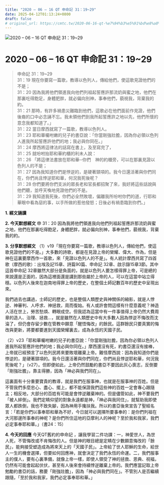 ```yaml
---
title: "2020 – 06 – 16 QT 申命記 31：19~29"
date: 2025-04-12T01:13:24+0800
draft: false
# original_url: https://cmtc.tw/2020-06-16-qt-%e7%94%b3%e5%91%bd%e8%a8%98-31%ef%bc%9a1929
---
```


![2020 – 06 – 16 QT 申命記 31：19\~29](/images/qt.jpg   "2020 – 06 – 16 QT 申命記 31：19\~29")

# 2020 – 06 – 16 QT 申命記 31：19\~29

> 申命記 31：19\~29  
> 31：19 現在你要寫一篇歌，教導以色列人，傳給他們，使這歌見證他們的不是；  
> 31：20 因為我將他們領進我向他們列祖起誓應許那流奶與蜜之地，他們在那裏吃得飽足，身體肥胖，就必偏向別神，事奉他們，藐視我，背棄我的約。  
> 31：21 那時，有許多禍患災難臨到他們，這歌必在他們面前作見證，他們後裔的口中必念誦不忘。我未領他們到我所起誓應許之地以先，他們所懷的意念我都知道了。」  
> 31：22 當日摩西就寫了一篇歌，教導以色列人。  
> 31：23 耶和華囑咐嫩的兒子約書亞說：「你當剛強壯膽，因為你必領以色列人進我所起誓應許他們的地；我必與你同在。」  
> 31：24 摩西將這律法的話寫在書上，及至寫完了，  
> 31：25 就吩咐抬耶和華約櫃的利未人說：  
> 31：26 「將這律法書放在耶和華─你們　神的約櫃旁，可以在那裏見證以色列人的不是；  
> 31：27 因為我知道你們是悖逆的，是硬著頸項的。我今日還活著與你們同在，你們尚且悖逆耶和華，何況我死後呢？  
> 31：28 你們要將你們支派的眾長老和官長都招聚了來，我好將這些話說與他們聽，並呼天喚地見證他們的不是。  
> 31：29 我知道我死後，你們必全然敗壞，偏離我所吩咐你們的道，行耶和華眼中看為惡的事，以手所做的惹他發怒；日後必有禍患臨到你們。」

**1. 經文誦讀**

**2.  今天默想經文**
申 31：20 因為我將他們領進我向他們列祖起誓應許那流奶與蜜之地，他們在那裏吃得飽足，身體肥胖，就必偏向別神，事奉他們，藐視我，背棄我的約。

**3. 分享默想經文**
（1）v19「現在你要寫一篇歌，教導以色列人，傳給他們，使這歌見證他們的不是。」大多數的詩歌，都是在見證上帝的榮耀、偉大、作為，但是神在這裏要摩西作一首歌，來「見證以色列人的不是」。有人統計摩西共寫了四首歌（摩西的歌）：出埃及記15章、詩篇90篇、申命記 32章、啟示錄15章3節。其中這首申命記 32章雖然大部分是負面的，就是以色列人要怎樣得罪上帝，可是總的來說還是正面的，因為這裡面還是講到那些屬於上帝的人，可以在這當中站立得穩。以色列人後來在迦南地得罪上帝的歷史，在整個土師記數百年的歷史中呈現出來。

我們過去也講過，士師記的歷史，也是整個人類歷史與神關係的縮影，就是人悖逆、神審判、人呼求、神拯救，周而復始。有人或許會問這樣有什麼意義呢？神造人活在世上，勞苦愁煩、轉眼成空。但我認為這當中有一件事值得上帝仍然大費周章的造人、治理、拯救…，就是雖然在人類歷史中有大多數人因為悖逆不悔改而沈淪了，但仍會存留少數在管教中願意「醒悟悔改」的餘民。這群餘民只要真實的悔改與更新，將要都要進到天國榮耀裏去，成為永恆的天國子民。

（2）v23「耶和華囑咐嫩的兒子約書亞說：「你當剛強壯膽，因為你必領以色列人進我所起誓應許他們的地；我必與你同在。」摩西還沒有死，約書亞還沒有接棒，上帝就已經預言了以色列民將來要敗壞離棄上帝。難怪摩西說：因為我知道你們是悖逆的，是硬著頸項的。我今日還活著與你們同在，你們尚且悖逆耶和華，何況我死後呢？」（v27）。但即便如此，上帝仍然鼓勵約書亞不要因此灰心喪志，反倒要「剛強壯膽」，靠主得勝，因為「神必與我們同在」。

這裏面有十分重要寶貴的教導，就是我們在服事神，也就是在服事神的百姓。但是不管我們多麼忠心、盡心、擺上，都不能保證我們這些神的百姓一定會專心跟隨主；相反地，大部分的百姓有可能是會悖逆離棄神的。但是儘管如此，神不要我們「被人絆倒」。我們定睛仰望的對象永遠都是神，「神必與我同住」，就幫助我即使眾人都跌倒，我也不致失腳，因為神用手攙扶我。所以約書亞後來宣告了聖經名言：「若是你們以事奉耶和華為不好，今日就可以選擇所要事奉的：是你們列祖在大河那邊所事奉的神呢？是你們所住這地的亞摩利人的神呢？至於我和我家，我們必定事奉耶和華。」（書24：15）

**4. 今天的回應**
今天QT舊約的申命記 ，讓我學習二件功課：一，神愛世人，為世人死，不管悔改或不肯悔改的人。但是神的眼目總是定睛在少數願意悔改的「餘民」，能夠接受塑造成為將來天上的「天國子民」。上帝給了世人耶穌的生命，給世人一生的機會選擇，但要如何回應神，就會決定了我們永恆的命運。二，我們服事主的僕人，要有心裏準備，就像上帝一樣，即使人領受了神的拯救、恩典、祝福，仍然有可能會起起伏伏，甚至有人後來會持續悖逆離棄上帝的。我們應當記取上帝勉勵約書亞的話，務要「剛強壯膽」，因為「神必與我們同在」。不管別人是否繼續跟隨，「至於我和我家，我們必定事奉耶和華。」
